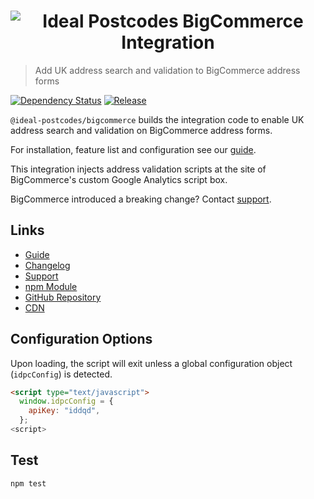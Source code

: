 <h1 align="center">
  <img src="https://img.ideal-postcodes.co.uk/Ideal%20Postcodes%20Browser%20Logo@3x.png" alt="Ideal Postcodes BigCommerce Integration">
</h1>

> Add UK address search and validation to BigCommerce address forms

[![Dependency Status](https://david-dm.org/ideal-postcodes/bigcommerce.svg)](https://david-dm.org/ideal-postcodes/bigcommerce)
[![Release](https://github.com/ideal-postcodes/bigcommerce/workflows/Release/badge.svg)](https://github.com/ideal-postcodes/bigcommerce/actions)

`@ideal-postcodes/bigcommerce` builds the integration code to enable UK address search and validation on BigCommerce address forms.

For installation, feature list and configuration see our [guide](https://ideal-postcodes.co.uk/guides/bigcommerce).

This integration injects address validation scripts at the site of BigCommerce's custom Google Analytics script box.

BigCommerce introduced a breaking change? Contact [support](https://ideal-postcodes.co.uk/support).

## Links

- [Guide](https://ideal-postcodes/guides/bigcommerce)
- [Changelog](https://github.com/ideal-postcodes/bigcommerce/blob/master/CHANGELOG.md)
- [Support](https://ideal-postcodes.co.uk)
- [npm Module](https://www.npmjs.com/package/@ideal-postcodes/bigcommerce)
- [GitHub Repository](https://github.com/ideal-postcodes/bigcommerce)
- [CDN](https://www.jsdelivr.com/package/npm/@ideal-postcodes/bigcommerce)

## Configuration Options

Upon loading, the script will exit unless a global configuration object (`idpcConfig`) is detected.

```html
<script type="text/javascript">
  window.idpcConfig = {
    apiKey: "iddqd",
  };
<script>
```

## Test

```bash
npm test
```
